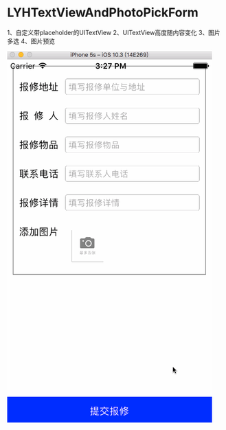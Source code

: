 # LYHTextViewAndPhotoPickForm
1、自定义带placeholder的UITextView
2、UITextView高度随内容变化
3、图片多选
4、图片预览

![gif](https://github.com/vincent-cihan/LYHTextViewAndPhotoPickForm/blob/master/LYHTextViewAndPhotoPickForm.gif)
